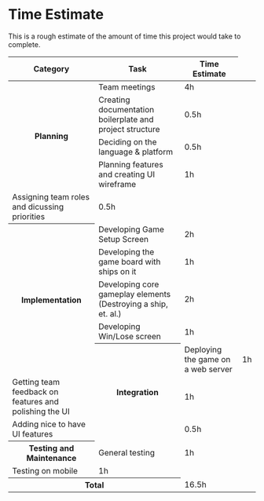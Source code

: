 # Time Estimate

This is a rough estimate of the amount of time this project would take to
complete.

<table>
    <thead>
        <tr>
            <th>Category</th>
            <th>Task</th>
            <th>Time Estimate</th>
        </tr>
    </thead>
    <tbody>
        <tr>
            <th rowspan=4>Planning</th>
            <td>Team meetings</td>
            <td>4h</td>
        </tr>
        <tr>
            <td>Creating documentation boilerplate and project structure</td>
            <td>0.5h</td>
        </tr>
        <tr>
            <td>Deciding on the language & platform</td>
            <td>0.5h</td>
        </tr>
        <tr>
            <td>Planning features and creating UI wireframe</td>
            <td>1h</td>
        </tr>
        <tr>
            <td>Assigning team roles and dicussing priorities</td>
            <td>0.5h</td>
        </tr>
        <tr>
            <th rowspan=5>Implementation</th>
            <td>Developing Game Setup Screen</td>
            <td>2h</td>
        </tr>
        <tr>
            <td>Developing the game board with ships on it</td>
            <td>1h</td>
        </tr>
        <tr>
            <td>
                Developing core gameplay elements (Destroying a ship, et. al.)
            </td>
            <td>2h</td>
        </tr>
        <tr>
            <td>Developing Win/Lose screen</td>
            <td>1h</td>
        </tr>
        <tr>
            <th rowspan=3>Integration</th>
            <td>Deploying the game on a web server</td>
            <td>1h</td>
        </tr>
        <tr>
            <td>Getting team feedback on features and polishing the UI</td>
            <td>1h</td>
        </tr>
        <tr>
            <td>Adding nice to have UI features</td>
            <td>0.5h</td>
        </tr>
        <tr>
            <th rowspan=1>Testing and Maintenance</th>
            <td>General testing</td>
            <td>1h</td>
        </tr>
        <tr>
            <td>Testing on mobile</td>
            <td>1h</td>
        </tr>
        <tr>
            <th colspan=2>Total</th>
            <td>16.5h</td>
        </tr>
    </tbody>
</table>
